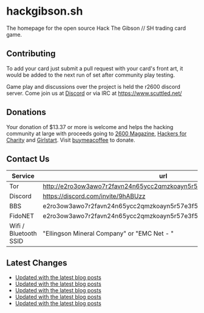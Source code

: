 # hackgibson.sh
The homepage for the open source Hack The Gibson // SH trading card game.


## Contributing

To add your card just submit a pull request with your card's front art, it would be added to the next run of set after community play testing.

Game play and discussions over the project is held the r2600 discord server. Come join us at [Discord](https://discord.com/invite/9hABUzz) or via IRC at https://www.scuttled.net/


## Donations

Your donation of $13.37 or more is welcome and helps the hacking community at large with proceeds going to [2600 Magazine](https://2600.com/), [Hackers for Charity](https://hackersforcharity.org) and [Girlstart](https://girlstart.org).  Visit [buymeacoffee](https://www.buymeacoffee.com/hackgibson.sh) to donate.


## Contact Us

Service | url
-|-
Tor | http://e2ro3ow3awo7r2favn24n65ycc2qmzkoayn5r57e3f56nvjwdcgg32ad.onion
Discord | https://discord.com/invite/9hABUzz
BBS | e2ro3ow3awo7r2favn24n65ycc2qmzkoayn5r57e3f56nvjwdcgg32ad.onion:23
FidoNET | e2ro3ow3awo7r2favn24n65ycc2qmzkoayn5r57e3f56nvjwdcgg32ad.onion:24554
Wifi / Bluetooth SSID | "Ellingson Mineral Company" or "EMC Net - <fidonet address>"

## Latest Changes
<!-- BLOG-POST-LIST:START -->
- [Updated with the latest blog posts](https://github.com/DFW2600/hackgibson.sh/commit/0453a411609525c25c3068adcfd81a8a0b145d57)
- [Updated with the latest blog posts](https://github.com/DFW2600/hackgibson.sh/commit/9bfebc357eb90677dcce09d7c4098eb9c3c45606)
- [Updated with the latest blog posts](https://github.com/DFW2600/hackgibson.sh/commit/6f707d547dae86b551551b1f688a07c240493be4)
- [Updated with the latest blog posts](https://github.com/DFW2600/hackgibson.sh/commit/d87a241bdc93a18f4d5963aa8fb9718792cc395b)
- [Updated with the latest blog posts](https://github.com/DFW2600/hackgibson.sh/commit/0bdb52c8f91d79e84d854ec6479551b8a32c37e7)
<!-- BLOG-POST-LIST:END -->
